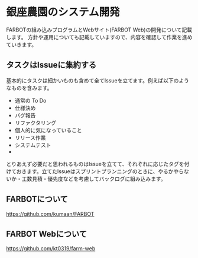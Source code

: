 # 銀座農園のシステム開発
FARBOTの組み込みプログラムとWebサイト(FARBOT Web)の開発について記載します。
方針や運用についても記載していますので、内容を確認して作業を進めていきます。

## タスクはIssueに集約する
基本的にタスクは細かいものも含めて全てIssueを立てます。例えば以下のようなものを含みます。

- 通常の To Do
- 仕様決め
- バグ報告
- リファクタリング
- 個人的に気になっていること
- リリース作業
- システムテスト
- 

とりあえず必要だと思われるものはIssueを立てて、それぞれに応じたタグを付けておきます。立てたIssueはスプリントプランニングのときに、やるかやらないか・工数見積・優先度などを考慮してバックログに組み込みます。


## FARBOTについて
https://github.com/kumaan/FARBOT

## FARBOT Webについて
https://github.com/kt0319/farm-web
